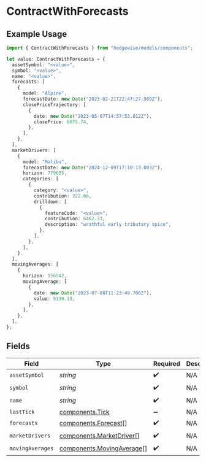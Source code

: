 # ContractWithForecasts

## Example Usage

```typescript
import { ContractWithForecasts } from "hedgewise/models/components";

let value: ContractWithForecasts = {
  assetSymbol: "<value>",
  symbol: "<value>",
  name: "<value>",
  forecasts: [
    {
      model: "Alpine",
      forecastDate: new Date("2023-02-21T22:47:27.989Z"),
      closePriceTrajectory: [
        {
          date: new Date("2023-05-07T14:57:53.812Z"),
          closePrice: 6875.74,
        },
      ],
    },
  ],
  marketDrivers: [
    {
      model: "Malibu",
      forecastDate: new Date("2024-12-09T17:10:13.003Z"),
      horizon: 779655,
      categories: [
        {
          category: "<value>",
          contribution: 322.66,
          drilldown: [
            {
              featureCode: "<value>",
              contribution: 6462.33,
              description: "wrathful early tributary spice",
            },
          ],
        },
      ],
    },
  ],
  movingAverages: [
    {
      horizon: 156542,
      movingAverage: [
        {
          date: new Date("2023-07-08T11:23:49.706Z"),
          value: 5130.19,
        },
      ],
    },
  ],
};
```

## Fields

| Field                                                                  | Type                                                                   | Required                                                               | Description                                                            |
| ---------------------------------------------------------------------- | ---------------------------------------------------------------------- | ---------------------------------------------------------------------- | ---------------------------------------------------------------------- |
| `assetSymbol`                                                          | *string*                                                               | :heavy_check_mark:                                                     | N/A                                                                    |
| `symbol`                                                               | *string*                                                               | :heavy_check_mark:                                                     | N/A                                                                    |
| `name`                                                                 | *string*                                                               | :heavy_check_mark:                                                     | N/A                                                                    |
| `lastTick`                                                             | [components.Tick](../../models/components/tick.md)                     | :heavy_minus_sign:                                                     | N/A                                                                    |
| `forecasts`                                                            | [components.Forecast](../../models/components/forecast.md)[]           | :heavy_check_mark:                                                     | N/A                                                                    |
| `marketDrivers`                                                        | [components.MarketDriver](../../models/components/marketdriver.md)[]   | :heavy_check_mark:                                                     | N/A                                                                    |
| `movingAverages`                                                       | [components.MovingAverage](../../models/components/movingaverage.md)[] | :heavy_check_mark:                                                     | N/A                                                                    |
